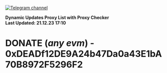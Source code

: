 [![Telegram channel](https://img.shields.io/endpoint?url=https://runkit.io/damiankrawczyk/telegram-badge/branches/master?url=https://t.me/n4z4v0d)](https://t.me/n4z4v0d) 

**Dynamic Updates Proxy List with Proxy Checker**  
**Last Updated: 21.12.23 17:10**

# DONATE (_any evm_) - 0xDEADf12DE9A24b47Da0a43E1bA70B8972F5296F2

